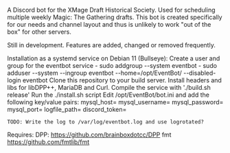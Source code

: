 A Discord bot for the XMage Draft Historical Society. Used for scheduling multiple weekly Magic: The Gathering drafts. This bot is created specifically for our needs and channel layout and thus is unlikely to work "out of the box" for other servers.

Still in development. Features are added, changed or removed frequently.

Installation as a systemd service on Debian 11 (Bullseye):
	Create a user and group for the eventbot service
		- sudo addgroup --system eventbot
		- sudo adduser --system --ingroup eventbot --home=/opt/EventBot/ --disabled-login eventbot
	Clone this repository to your build server.
	Install headers and libs for libDPP++, MariaDB and Curl.
	Compile the service with './build.sh release'
	Run the ./install.sh script
	Edit /opt/EventBot/bot.ini and add the following key/value pairs:
		mysql_host=
		mysql_username=
		mysql_password=
		mysql_port=
		logfile_path=
		discord_token=
	
	TODO: Write the log to /var/log/eventbot.log and use logrotated?


Requires:
DPP: https://github.com/brainboxdotcc/DPP
fmt https://github.com/fmtlib/fmt
